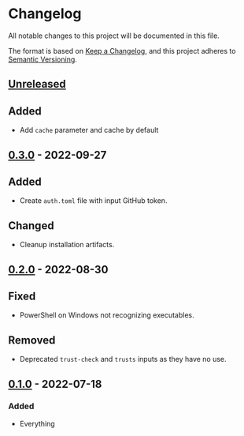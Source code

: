 # Changelog
All notable changes to this project will be documented in this file.

The format is based on [Keep a Changelog](https://keepachangelog.com/en/1.0.0/),
and this project adheres to [Semantic Versioning](https://semver.org/spec/v2.0.0.html).

## [Unreleased]
## Added
- Add `cache` parameter and cache by default

## [0.3.0] - 2022-09-27
## Added
- Create `auth.toml` file with input GitHub token.

## Changed
- Cleanup installation artifacts.

## [0.2.0] - 2022-08-30
## Fixed
- PowerShell on Windows not recognizing executables.

## Removed
- Deprecated `trust-check` and `trusts` inputs as they have no use.

## [0.1.0] - 2022-07-18
### Added
- Everything

[Unreleased]: https://github.com/ok-nick/setup-aftman/compare/v0.3.0...HEAD
[0.3.0]: https://github.com/ok-nick/setup-aftman/releases/tag/v0.3.0
[0.2.0]: https://github.com/ok-nick/setup-aftman/releases/tag/v0.2.0
[0.1.0]: https://github.com/ok-nick/setup-aftman/releases/tag/v0.1.0
